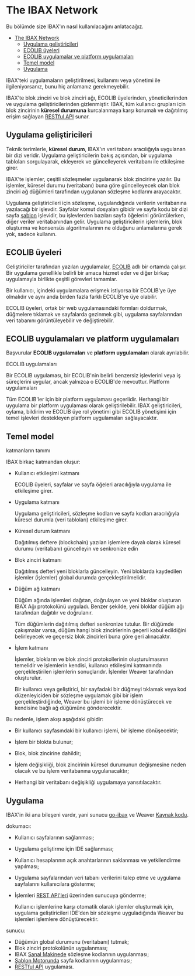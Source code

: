 # The IBAX Network

Bu bölümde size IBAX'ın nasıl kullanılacağını anlatacağız.

- [The IBAX Network](#The-IBAX-Network)
  - [Uygulama geliştiricileri](#Uygulama-geliştiricileri)
  - [ECOLIB üyeleri](#ECOLIB-üyeleri)
  - [ECOLIB uygulamalar ve platform uygulamaları](#ECOLIB-uygulamaları-ve-platform-uygulamaları)
  - [Temel model](#Temel-model)
  - [Uygulama](#uygulama)






IBAX'teki uygulamaların geliştirilmesi, kullanımı veya yönetimi ile ilgileniyorsanız, bunu hiç anlamanız gerekmeyebilir.

IBAX'te blok zinciri ve blok zinciri ağı, ECOLIB üyelerinden, yöneticilerinden ve uygulama geliştiricilerinden gizlenmiştir. IBAX, tüm kullanıcı grupları için blok zincirinin **küresel durumuna** kurcalanmaya karşı korumalı ve dağıtılmış erişim sağlayan [RESTful API](../reference/api2.md) sunar.

## Uygulama geliştiricileri

Teknik terimlerle, **küresel durum**, IBAX'ın veri tabanı aracılığıyla uygulanan bir dizi veridir. Uygulama geliştiricilerin bakış açısından, bir uygulama tabloları sorgulayarak, ekleyerek ve güncelleyerek veritabanı ile etkileşime girer.

IBAX'te işlemler, çeşitli sözleşmeler uygulanarak blok zincirine yazılır. Bu işlemler, küresel durumu (veritabanı) buna göre güncelleyecek olan blok zinciri ağ düğümleri tarafından uygulanan sözleşme kodlarını arayacaktır.

Uygulama geliştiricileri için sözleşme, uygulandığında verilerin veritabanına yazılacağı bir işlevdir. Sayfalar komut dosyaları gibidir ve sayfa kodu bir dizi sayfa [şablon](../topics/templates2.md) işlevidir, bu işlevlerden bazıları sayfa öğelerini görüntülerken, diğer veriler veritabanından gelir. Uygulama geliştiricilerin işlemlerin, blok oluşturma ve konsensüs algoritmalarının ne olduğunu anlamalarına gerek yok, sadece kullanın.

## ECOLIB üyeleri

Geliştiriciler tarafından yazılan uygulamalar, [ECOLIB](thesaurus.md#ecolib) adlı bir ortamda çalışır. Bir uygulama genellikle belirli bir amaca hizmet eder ve diğer birkaç uygulamayla birlikte çeşitli görevleri tamamlar.

Bir kullanıcı, içindeki uygulamalara erişmek istiyorsa bir ECOLIB'ye üye olmalıdır ve aynı anda birden fazla farklı ECOLIB'ye üye olabilir.

ECOLIB üyeleri, ortak bir web uygulamasındaki formları doldurmak, düğmelere tıklamak ve sayfalarda gezinmek gibi, uygulama sayfalarından veri tabanını görüntüleyebilir ve değiştirebilir.

## ECOLIB uygulamaları ve platform uygulamaları

Başvurular **ECOLIB uygulamaları** ve **platform uygulamaları** olarak ayrılabilir.

ECOLIB uygulamaları

Bir ECOLIB uygulaması, bir ECOLIB'nin belirli benzersiz işlevlerini veya iş süreçlerini uygular, ancak yalnızca o ECOLIB'de mevcuttur.
Platform uygulamaları

Tüm ECOLIB'ler için bir platform uygulaması geçerlidir. Herhangi bir uygulama bir platform uygulaması olarak geliştirilebilir. IBAX geliştiricileri, oylama, bildirim ve ECOLIB üye rol yönetimi gibi ECOLIB yönetişimi için temel işlevleri destekleyen platform uygulamaları sağlayacaktır.

## Temel model

katmanların tanımı

IBAX birkaç katmandan oluşur:

* Kullanıcı etkileşimi katmanı

    ECOLIB üyeleri, sayfalar ve sayfa öğeleri aracılığıyla uygulama ile etkileşime girer.

* Uygulama katmanı

    Uygulama geliştiricileri, sözleşme kodları ve sayfa kodları aracılığıyla küresel durumla (veri tabloları) etkileşime girer.

* Küresel durum katmanı

    Dağıtılmış deftere (blockchain) yazılan işlemlere dayalı olarak küresel durumu (veritabanı) güncelleyin ve senkronize edin
* Blok zinciri katmanı

    Dağıtılmış defteri yeni bloklarla güncelleyin. Yeni bloklarda kaydedilen işlemler (işlemler) global durumda gerçekleştirilmelidir.

* Düğüm ağ katmanı

    Düğüm ağında işlemleri dağıtan, doğrulayan ve yeni bloklar oluşturan IBAX Ağı protokolünü uyguladı. Benzer şekilde, yeni bloklar düğüm ağı tarafından dağıtılır ve doğrulanır.

    Tüm düğümlerin dağıtılmış defteri senkronize tutulur. Bir düğümde çakışmalar varsa, düğüm hangi blok zincirlerinin geçerli kabul edildiğini belirleyecek ve geçersiz blok zincirleri buna göre geri alınacaktır.

* İşlem katmanı

    İşlemler, blokların ve blok zinciri protokollerinin oluşturulmasının temelidir ve işlemlerin kendisi, kullanıcı etkileşimi katmanında gerçekleştirilen işlemlerin sonuçlarıdır. İşlemler Weaver tarafından oluşturulur.

    Bir kullanıcı veya geliştirici, bir sayfadaki bir düğmeyi tıklamak veya kod düzenleyiciden bir sözleşme uygulamak gibi bir işlem gerçekleştirdiğinde, Weaver bu işlemi bir işleme dönüştürecek ve kendisine bağlı ağ düğümüne gönderecektir.

Bu nedenle, işlem akışı aşağıdaki gibidir:

  * Bir kullanıcı sayfasındaki bir kullanıcı işlemi, bir işleme dönüşecektir;
  * İşlem bir blokta bulunur;

  * Blok, blok zincirine dahildir;

  * İşlem değişikliği, blok zincirinin küresel durumunun değişmesine neden olacak ve bu işlem veritabanına uygulanacaktır;

  * Herhangi bir veritabanı değişikliği uygulamaya yansıtılacaktır.

## Uygulama

IBAX'in iki ana bileşeni vardır, yani sunucu [go-ibax](https://github.com/IBAX-io/go-ibax) ve Weaver [Kaynak kodu](https://github.com/IBAX-io/weaver ).

dokumacı:
  * Kullanıcı sayfalarının sağlanması;
  * Uygulama geliştirme için IDE sağlanması;
  * Kullanıcı hesaplarının açık anahtarlarının saklanması ve yetkilendirme yapılması;
  * Uygulama sayfalarından veri tabanı verilerini talep etme ve uygulama sayfalarını kullanıcılara gösterme;
  * İşlemleri [REST API'leri](../reference/api2.md) üzerinden sunucuya gönderme;

      Kullanıcı işlemlerine karşı otomatik olarak işlemler oluşturmak için, uygulama geliştiricileri IDE'den bir sözleşme uyguladığında Weaver bu işlemleri işlemlere dönüştürecektir.

sunucu:
  * Düğümün global durumunu (veritabanı) tutmak;
  * Blok zinciri protokolünün uygulanması;
  * IBAX [Sanal Makinede](../topics/vm.md) sözleşme kodlarının uygulanması;
  * [Şablon Motorunda](../topics/templates2.md) sayfa kodlarının uygulanması;
  * [RESTful API](../reference/api2.md) uygulaması.